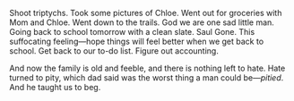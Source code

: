 Shoot triptychs. Took some pictures of Chloe. Went out for groceries with Mom and Chloe. Went down to the trails. God we are one sad little man. Going back to school tomorrow with a clean slate. Saul Gone. This suffocating feeling—hope things will feel better when we get back to school. Get back to our to-do list. Figure out accounting. 

And now the family is old and feeble, and there is nothing left to hate. Hate turned to pity, which dad said was the worst thing a man could be—*pitied*. And he taught us to beg.
